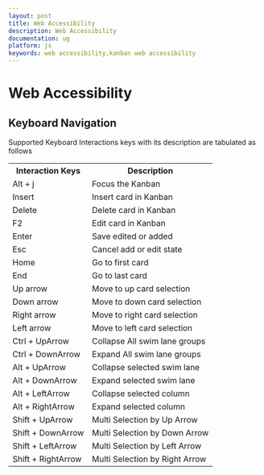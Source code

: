 ```yaml
---
layout: post
title: Web Accessibility
description: Web Accessibility
documentation: ug
platform: js
keywords: web accessibility,kanban web accessibility
---
```


# Web Accessibility

## Keyboard Navigation

Supported Keyboard Interactions keys with its description are tabulated as follows

<table>
    <tr>
        <th>
            Interaction Keys
        </th>
        <th>
            Description
        </th>
    </tr>
    <tr>
        <td>
            Alt + j
        </td>
        <td>
            Focus the Kanban
        </td>
    </tr>
    <tr>
        <td>
            Insert
        </td>
        <td>
            Insert card in Kanban
        </td>
    </tr>
    <tr>
        <td>
            Delete
        </td>
        <td>
            Delete card in Kanban
        </td>
    </tr>
    <tr>
        <td>
            F2
        </td>
        <td>
            Edit card in Kanban
        </td>
    </tr>
    <tr>
        <td>
            Enter
        </td>
        <td>
            Save edited or added
        </td>
    </tr>
    <tr>
        <td>
            Esc
        </td>
        <td>
            Cancel add or edit state
        </td>
    </tr>
    <tr>
        <td>
            Home
        </td>
        <td>
            Go to first card
        </td>
    </tr>
    <tr>
        <td>
            End
        </td>
        <td>
            Go to last card
        </td>
    </tr>
    <tr>
        <td>
            Up arrow
        </td>
        <td>
            Move to up card selection
        </td>
    </tr>
    <tr>
        <td>
            Down arrow
        </td>
        <td>
            Move to down card selection
        </td>
    </tr>
    <tr>
        <td>
            Right arrow
        </td>
        <td>
            Move to right card selection
        </td>
    </tr>
    <tr>
        <td>
            Left arrow
        </td>
        <td>
            Move to left card selection
        </td>
    </tr>
    <tr>
        <td>
            Ctrl + UpArrow
        </td>
        <td>
            Collapse All swim lane groups
        </td>
    </tr>
    <tr>
        <td>
            Ctrl + DownArrow
        </td>
        <td>
            Expand All swim lane groups
        </td>
    </tr>
    <tr>
        <td>
            Alt + UpArrow
        </td>
        <td>
            Collapse selected swim lane
        </td>
    </tr>
    <tr>
        <td>
            Alt + DownArrow
        </td>
        <td>
            Expand selected swim lane
        </td>
    </tr>
    <tr>
        <td>
            Alt + LeftArrow
        </td>
        <td>
            Collapse selected column
        </td>
    </tr>
    <tr>
        <td>
            Alt + RightArrow
        </td>
        <td>
            Expand selected column
        </td>
    </tr>
    <tr>
        <td>
            Shift + UpArrow
        </td>
        <td>
            Multi Selection by Up Arrow
        </td>
    </tr>
    <tr>
        <td>
            Shift + DownArrow
        </td>
        <td>
            Multi Selection by Down Arrow
        </td>
    </tr>
    <tr>
        <td>
            Shift + LeftArrow
        </td>
        <td>
            Multi Selection by Left Arrow
        </td>
    </tr>
    <tr>
        <td>
            Shift + RightArrow
        </td>
        <td>
            Multi Selection by Right Arrow
        </td>
    </tr>
</table>